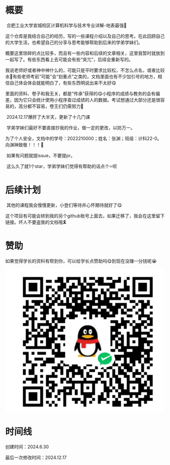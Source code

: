# 概要

​	合肥工业大学宣城校区计算机科学与技术专业详解-地表最强🤣

​	这个仓库是我结合自己的经历，写的一些课程介绍以及自己的思考。在此回顾自己的大学生活，也希望自己的分享与思考能够帮助到后来的学弟学妹们。

​	概要这里琐碎的点比较多，而且有一些内容和后续的文章相关，这里我暂时就放到一起写了。有些东西看上去可能会有些“突兀”，后续会重新写的。

​	我说老师好或者神中神什么的，可能只是平时要求比较松，不怎么点名，或者比较水🤣有些老师考前“可能”会“划重点”之类的，文档里面也有不少加引号的地方，相信自己体会体会就能明白了，有些东西明说出来不太好😋

​	里面的资料、卷子和我无关，都是“传承”获得的😋小程序的成绩与教务的会有偏差，因为它只会统计使用小程序查过成绩的人的数据。考试想通过大部分还是很容易的，高分都不容易，卷王们仍需努力🤣

​	2024.12.17爆肝了大半天，更新了十几门课

​	学弟学妹们最好不要直接抄我的作业，做一定的更改，以防万一。

​	为了个人安全，文档中的学号：2022210000；姓名：张渊；班级：计科22-0。向渊神致敬！！！🤣

​	如果有问题就提issue，不要提pr。

​	这么久了就1个star，学弟学妹们觉得有帮助的话点个⭐呗

# 后续计划

​	其他的课程我会慢慢更新，小登们等待并心怀期待就好了😋

​	这个项目有可能会转到我的另个github账号上面去，如果迁移了，我会在这里留下链接。坏人不要盗我的文档哦🎗️

# 赞助

​	如果觉得学长的资料有帮到你，可以给学长点赞助吗😋到现在没赚一分钱呢😭

![image-20240710121744209](readme-assets/image-20240710121744209.png)

# 时间线

创建时间：2024.6.30

最后一次修改时间：2024.12.17
